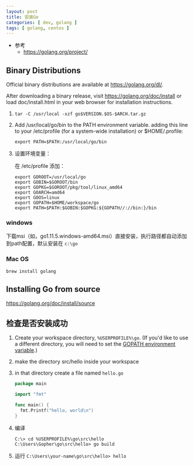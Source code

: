 ```yaml
---
layout: post
title: 安装Go
categories: [ dev, golang ]
tags: [ golang, centos ]
---
```


* 参考
  * <https://golang.org/project/>

## Binary Distributions

Official binary distributions are available at <https://golang.org/dl/>.

After downloading a binary release, visit <https://golang.org/doc/install> or load doc/install.html in your web browser for installation instructions.

1. `tar -C /usr/local -xzf go$VERSION.$OS-$ARCH.tar.gz`
2. Add /usr/local/go/bin to the PATH environment variable.
     adding this line to your /etc/profile (for a system-wide installation) or $HOME/.profile:
     ~~~
     export PATH=$PATH:/usr/local/go/bin
     ~~~
3. 设置环境变量：

    在 /etc/profile 添加：
    ~~~
    export GOROOT=/usr/local/go 
    export GOBIN=$GOROOT/bin
    export GOPKG=$GOROOT/pkg/tool/linux_amd64 
    export GOARCH=amd64
    export GOOS=linux
    export GOPATH=$HOME/workspace/go
    export PATH=$PATH:$GOBIN:$GOPKG:${GOPATH//://bin:}/bin
    ~~~


### windows

下载msi（如，go1.11.5.windows-amd64.msi）直接安装，执行路径都自动添加到path配置，默认安装在 `c:\go`


### Mac OS

~~~
brew install golang
~~~




## Installing Go from source

<https://golang.org/doc/install/source>


## 检查是否安装成功

1. Create your workspace directory, `%USERPROFILE%\go`. 
    (If you'd like to use a different directory, you will need to set the [GOPATH environment variable](https://golang.org/wiki/SettingGOPATH).)

2. make the directory src/hello inside your workspace

3.  in that directory create a file named `hello.go`
    ~~~ go
    package main

    import "fmt"

    func main() {
      fmt.Printf("hello, world\n")
    }
    ~~~

4. 编译
    ~~~
    C:\> cd %USERPROFILE%\go\src\hello
    C:\Users\Gopher\go\src\hello> go build
    ~~~

5. 运行 `C:\Users\your-name\go\src\hello> hello`































